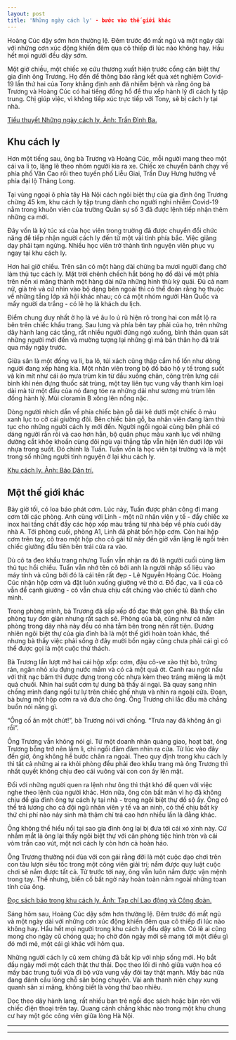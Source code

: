```yaml
---
layout: post
title: 'Những ngày cách ly' - bước vào thế giới khác
---
```


Hoàng Cúc dậy sớm hơn thường lệ. Đêm trước đó mất ngủ và một ngày dài với những cơn xúc động khiến đêm qua cô thiếp đi lúc nào không hay. Hầu hết mọi người đều dậy sớm.

Một giờ chiều, một chiếc xe cứu thương xuất hiện trước cổng căn biệt thự gia đình ông Trương. Họ đến để thông báo rằng kết quả xét nghiệm Covid-19 lần thứ hai của Tony khẳng định anh đã nhiễm bệnh và rằng ông bà Trương và Hoàng Cúc có hai tiếng đồng hồ để thu xếp hành lý đi cách ly tập trung. Chị giúp việc, vì không tiếp xúc trực tiếp với Tony, sẽ bị cách ly tại nhà.

[Tiểu thuyết Những ngày cách ly. Ảnh: Trần Đình Ba.](https://znews-photo.zadn.vn/w1024/Uploaded/jotnhg/2020_07_29/20200729_152154.jpg)

## Khu cách ly

Hơn một tiếng sau, ông bà Trương và Hoàng Cúc, mỗi người mang theo một cái va li to, lặng lẽ theo nhóm người kia ra xe. Chiếc xe chuyển bánh chạy về phía phố Văn Cao rồi theo tuyến phố Liễu Giai, Trần Duy Hưng hướng về phía đại lộ Thăng Long.

Tại vùng ngoại ô phía tây Hà Nội cách ngôi biệt thự của gia đình ông Trương chừng 45 km, khu cách ly tập trung dành cho người nghi nhiễm Covid-19 nằm trong khuôn viên của trường Quân sự số 3 đã được lệnh tiếp nhận thêm những ca mới.

Đây vốn là ký túc xá của học viên trong trường đã được chuyển đổi chức năng để tiếp nhận người cách ly đến từ một vài tỉnh phía bắc. Việc giảng dạy phải tạm ngừng. Nhiều học viên trở thành tình nguyện viên phục vụ ngay tại khu cách ly.

Hơn hai giờ chiều. Trên sân có một hàng dài chừng ba mươi người đang chờ làm thủ tục cách ly. Mặt trời chênh chếch hắt bóng họ đổ dài về một phía trên nền xi măng thành một hàng dài nữa những hình thù kỳ quái. Đủ cả nam nữ, già trẻ và cứ nhìn vào bộ dạng bên ngoài thì có thể đoán rằng họ thuộc về những tầng lớp xã hội khác nhau; có cả một nhóm người Hàn Quốc và mấy người da trắng - có lẽ họ là khách du lịch.

Điểm chung duy nhất ở họ là vẻ âu lo ủ rũ hiện rõ trong hai con mắt lộ ra bên trên chiếc khẩu trang. Sau lưng và phía bên tay phải của họ, trên những dãy hành lang các tầng, rất nhiều người đứng ngó xuống, bình thản quan sát những người mới đến và mường tượng lại những gì mà bản thân họ đã trải qua mấy ngày trước.

Giữa sân là một đống va li, ba lô, túi xách cũng thập cẩm hổ lốn như dòng người đang xếp hàng kia. Một nhân viên trong bộ đồ bảo hộ y tế trong suốt và kín mít như cái áo mưa trùm kín từ đầu xuống chân, cõng trên lưng cái bình khí nén đựng thuốc sát trùng, một tay liên tục vung vẩy thanh kim loại dài mà từ một đầu của nó đang tóe ra những dải như sương mù trùm lên đống hành lý. Mùi cloramin B xông lên nồng nặc.

Dòng người nhích dần về phía chiếc bàn gỗ dài kê dưới một chiếc ô màu xanh lục to cỡ cái giường đôi. Bên chiếc bàn gỗ, ba nhân viên đang làm thủ tục cho những người cách ly mới đến. Người ngồi ngoài cùng bên phải có dáng người rắn rỏi và cao hơn hẳn, bộ quân phục màu xanh lục với những đường cắt khỏe khoắn cùng đôi ngù vai thẳng tắp vẫn hiện lên dưới lớp vải nhựa trong suốt. Đó chính là Tuấn. Tuấn vốn là học viên tại trường và là một trong số những người tình nguyện ở lại khu cách ly.

[Khu cách ly. Ảnh: Báo Dân trí.](https://znews-photo.zadn.vn/w1024/Uploaded/jotnhg/2020_08_03/img_4005_1596099990100.jpg)

## Một thế giới khác

Bảy giờ tối, có loa báo phát cơm. Lúc này, Tuấn được phân công đi mang cơm tới các phòng. Anh cùng với Linh - một nữ nhân viên y tế - đẩy chiếc xe inox hai tầng chất đầy các hộp xốp màu trắng từ nhà bếp về phía cuối dãy nhà A. Tới phòng cuối, phòng A1, Linh đã phát bốn hộp cơm. Còn hai hộp cơm trên tay, cô trao một hộp cho cô gái từ nãy đến giờ vẫn lặng lẽ ngồi trên chiếc giường đầu tiên bên trái cửa ra vào.

Dù cô ta đeo khẩu trang nhưng Tuấn vẫn nhận ra đó là người cuối cùng làm thủ tục hồi chiều. Tuấn vẫn nhớ tên cô bởi anh là người nhập số liệu vào máy tính và cũng bởi đó là cái tên rất đẹp - Lê Nguyễn Hoàng Cúc. Hoàng Cúc nhận hộp cơm và đặt luôn xuống giường vẻ thờ ơ. Đồ đạc, va li của cô vẫn để cạnh giường - cô vẫn chưa chịu cất chúng vào chiếc tủ dành cho mình.

Trong phòng mình, bà Trương đã sắp xếp đồ đạc thật gọn ghẽ. Bà thấy căn phòng tuy đơn giản nhưng rất sạch sẽ. Phòng của bà, cũng như cả năm phòng trong dãy nhà này đều có nhà tắm bên trong nên rất tiện. Đương nhiên ngôi biệt thự của gia đình bà là một thế giới hoàn toàn khác, thế nhưng bà thấy việc phải sống ở đây mười bốn ngày cũng chưa phải cái gì có thể được gọi là một cuộc thử thách.

Bà Trương lần lượt mở hai cái hộp xốp: cơm, đậu cô-ve xào thịt bò, trứng rán, ngăn nhỏ xíu đựng nước mắm và có cả một quả ớt. Canh rau ngót nấu với thịt nạc băm thì được đựng trong cốc nhựa kèm theo tráng miệng là một quả chuối. Nhìn hai suất cơm tự dưng bà thấy ái ngại. Bà quay sang nhìn chồng mình đang ngồi tư lự trên chiếc ghế nhựa và nhìn ra ngoài cửa. Đoạn, bà bưng một hộp cơm ra và đưa cho ông. Ông Trương chỉ lắc đầu mà chẳng buồn nói năng gì.

“Ông cố ăn một chút!”, bà Trương nói với chồng. “Trưa nay đã không ăn gì rồi”.

Ông Trương vẫn không nói gì. Từ một doanh nhân quảng giao, hoạt bát, ông Trương bỗng trở nên lầm lì, chỉ ngồi đăm đăm nhìn ra cửa. Từ lúc vào đây đến giờ, ông không hề bước chân ra ngoài. Theo quy định trong khu cách ly thì tất cả những ai ra khỏi phòng đều phải đeo khẩu trang mà ông Trương thì nhất quyết không chịu đeo cái vuông vải con con ấy lên mặt.

Đối với những người quen ra lệnh như ông thì thật khó để quen với việc nghe theo lệnh của người khác. Hơn nữa, ông còn bất mãn vì họ đã không chịu để gia đình ông tự cách ly tại nhà - trong ngôi biệt thự đồ sộ ấy. Ông có thể trả lương cho cả đội ngũ nhân viên y tế và an ninh, có thể chịu bất kỳ thứ chi phí nào nảy sinh mà thậm chí trả cao hơn nhiều lần là đằng khác.

Ông không thể hiểu nổi tại sao gia đình ông lại bị đưa tới cái xó xỉnh này. Cứ nhắm mắt là ông lại thấy ngôi biệt thự với căn phòng tiệc hình tròn và cái vòm trần cao vút, một nơi cách ly còn hơn cả hoàn hảo.

Ông Trương thường nói đùa với con gái rằng đời là một cuộc dạo chơi trên con tàu lượn siêu tốc trong một công viên giải trí; nắm được quy luật cuộc chơi sẽ nắm được tất cả. Từ trước tới nay, ông vẫn luôn nắm được vận mệnh trong tay. Thế nhưng, biến cố bất ngờ này hoàn toàn nằm ngoài những toan tính của ông.

[Đọc sách báo trong khu cách ly. Ảnh: Tạp chí Lao động và Công đoàn.](https://znews-photo.zadn.vn/w1024/Uploaded/jotnhg/2020_08_03/2157_cach_ly.jpg)

Sáng hôm sau, Hoàng Cúc dậy sớm hơn thường lệ. Đêm trước đó mất ngủ và một ngày dài với những cơn xúc động khiến đêm qua cô thiếp đi lúc nào không hay. Hầu hết mọi người trong khu cách ly đều dậy sớm. Có lẽ ai cũng mong cho ngày cũ chóng qua; họ chờ đón ngày mới sẽ mang tới một điều gì đó mới mẻ, một cái gì khác với hôm qua.

Những người cách ly cũ xem chừng đã bắt kịp với nhịp sống mới. Họ bắt đầu ngày mới một cách thật thư thái. Dọc theo lối đi nhỏ giữa vườn hoa có mấy bác trung tuổi vừa đi bộ vừa vung vẩy đôi tay thật mạnh. Mấy bác nữa đang đánh cầu lông chỗ sân bóng chuyền. Vài anh thanh niên chạy xung quanh sân xi măng, không biết là vòng thứ bao nhiêu.

Dọc theo dãy hành lang, rất nhiều bạn trẻ ngồi đọc sách hoặc bận rộn với chiếc điện thoại trên tay. Quang cảnh chẳng khác nào trong một khu chung cư hay một góc công viên giữa lòng Hà Nội.


----
****




